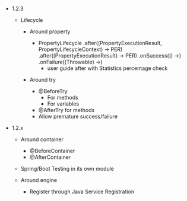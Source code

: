 - 1.2.3

    - Lifecycle
        - Around property
            - PropertyLifecycle
               .after((PropertyExecutionResult, PropertyLifecycleContext) -> PER)
               .after((PropertyExecutionResult) -> PER)
               .onSuccess(() ->)
               .onFailure((Throwable) ->)
              - user guide after with Statistics percentage check

        - Around try
          - @BeforeTry
            - For methods
            - For variables
          - @AfterTry for methods
          - Allow premature success/failure

- 1.2.x
  
    - Around container
        - @BeforeContainer
        - @AfterContainer

    - Spring/Boot Testing in its own module
 
    - Around engine
      - Register through Java Service Registration
